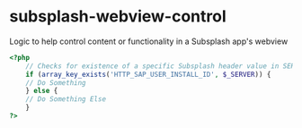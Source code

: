 # subsplash-webview-control
Logic to help control content or functionality in a Subsplash app's webview

```php
<?php
    // Checks for existence of a specific Subsplash header value in SERVER global array
    if (array_key_exists('HTTP_SAP_USER_INSTALL_ID', $_SERVER)) {
    // Do Something
    } else {
    // Do Something Else
    }
?>
```
